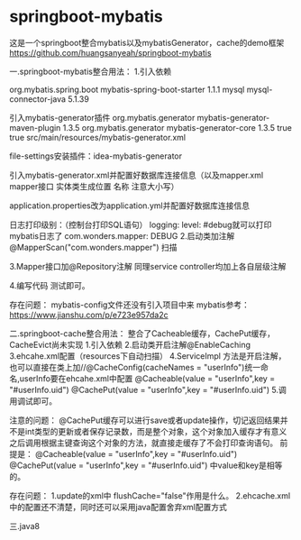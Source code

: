 # springboot-mybatis
这是一个springboot整合mybatis以及mybatisGenerator，cache的demo框架
https://github.com/huangsanyeah/springboot-mybatis


一.springboot-mybatis整合用法：
1.引入依赖

<dependency>
		<groupId>org.mybatis.spring.boot</groupId>
		<artifactId>mybatis-spring-boot-starter</artifactId>
		<version>1.1.1</version>
</dependency>
<dependency>
		<groupId> mysql</groupId>
		<artifactId> mysql-connector-java</artifactId>
		<version> 5.1.39</version>
</dependency>

引入mybatis-generator插件
	<plugin>
				<groupId>org.mybatis.generator</groupId>
				<artifactId>mybatis-generator-maven-plugin</artifactId>
				<version>1.3.5</version>
				<dependencies>
					<dependency>
						<groupId>org.mybatis.generator</groupId>
						<artifactId>mybatis-generator-core</artifactId>
						<version>1.3.5</version>
					</dependency>
				</dependencies>
				<configuration>
					<!--允许移动生成的文件 -->
					<verbose>true</verbose>
					<!-- 是否覆盖 -->
					<overwrite>true</overwrite>
					<!-- 自动生成的配置 -->
					<configurationFile>
						src/main/resources/mybatis-generator.xml</configurationFile>
				</configuration>
	</plugin>
	
file-settings安装插件：idea-mybatis-generator

引入mybatis-generator.xml并配置好数据库连接信息（以及mapper.xml mapper接口 实体类生成位置 名称 注意大小写）

application.properties改为application.yml并配置好数据库连接信息

日志打印级别：（控制台打印SQL语句）
logging:
         level:
               #debug就可以打印mybatis日志了
               com.wonders.mapper: DEBUG
2.启动类加注解@MapperScan("com.wonders.mapper") 扫描

3.Mapper接口加@Repository注解 同理service controller均加上各自层级注解

4.编写代码 测试即可。

存在问题：
mybatis-config文件还没有引入项目中来
mybatis参考：
https://www.jianshu.com/p/e723e957da2c



二.springboot-cache整合用法：
整合了Cacheable缓存，CachePut缓存，CacheEvict尚未实现
1.引入依赖
2.启动类开启注解@EnableCaching
3.ehcahe.xml配置（resources下自动扫描）
4.ServiceImpl
方法是开启注解，也可以直接在类上加//@CacheConfig(cacheNames = "userInfo")统一命名,userInfo要在ehcahe.xml中配置
@Cacheable(value = "userInfo",key = "#userInfo.uid")
@CachePut(value = "userInfo",key = "#userInfo.uid")
5.调用调试即可。

注意的问题：
@CachePut缓存可以进行save或者update操作，切记返回结果并不是int类型的更新或者保存记录数，而是整个对象，这个对象加入缓存才有意义
之后调用根据主键查询这个对象的方法，就直接走缓存了不会打印查询语句。
前提是： @Cacheable(value = "userInfo",key = "#userInfo.uid")
        @CachePut(value = "userInfo",key = "#userInfo.uid")
中value和key是相等的。

存在问题：
1.update的xml中 flushCache="false"作用是什么。
2.ehcache.xml中的配置还不清楚，同时还可以采用java配置舍弃xml配置方式


三.java8
